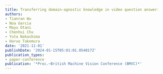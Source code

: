 ```yaml
---
title: Transferring domain-agnostic knowledge in video question answering
authors:
- Tianran Wu
- Noa Garcia
- Mayu Otani
- Chenhui Chu
- Yuta Nakashima
- Haruo Takemura
date: '2021-11-01'
publishDate: '2024-01-15T05:01:01.054017Z'
publication_types:
- paper-conference
publication: '*Proc.~British Machine Vision Conference (BMVC)*'
---
```

